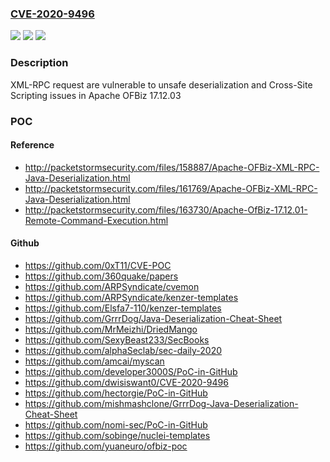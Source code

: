 ### [CVE-2020-9496](https://cve.mitre.org/cgi-bin/cvename.cgi?name=CVE-2020-9496)
![](https://img.shields.io/static/v1?label=Product&message=Apache%20OFBiz&color=blue)
![](https://img.shields.io/static/v1?label=Version&message=n%2Fa&color=blue)
![](https://img.shields.io/static/v1?label=Vulnerability&message=XSS%20Vulnerability&color=brighgreen)

### Description

XML-RPC request are vulnerable to unsafe deserialization and Cross-Site Scripting issues in Apache OFBiz 17.12.03

### POC

#### Reference
- http://packetstormsecurity.com/files/158887/Apache-OFBiz-XML-RPC-Java-Deserialization.html
- http://packetstormsecurity.com/files/161769/Apache-OFBiz-XML-RPC-Java-Deserialization.html
- http://packetstormsecurity.com/files/163730/Apache-OfBiz-17.12.01-Remote-Command-Execution.html

#### Github
- https://github.com/0xT11/CVE-POC
- https://github.com/360quake/papers
- https://github.com/ARPSyndicate/cvemon
- https://github.com/ARPSyndicate/kenzer-templates
- https://github.com/Elsfa7-110/kenzer-templates
- https://github.com/GrrrDog/Java-Deserialization-Cheat-Sheet
- https://github.com/MrMeizhi/DriedMango
- https://github.com/SexyBeast233/SecBooks
- https://github.com/alphaSeclab/sec-daily-2020
- https://github.com/amcai/myscan
- https://github.com/developer3000S/PoC-in-GitHub
- https://github.com/dwisiswant0/CVE-2020-9496
- https://github.com/hectorgie/PoC-in-GitHub
- https://github.com/mishmashclone/GrrrDog-Java-Deserialization-Cheat-Sheet
- https://github.com/nomi-sec/PoC-in-GitHub
- https://github.com/sobinge/nuclei-templates
- https://github.com/yuaneuro/ofbiz-poc

